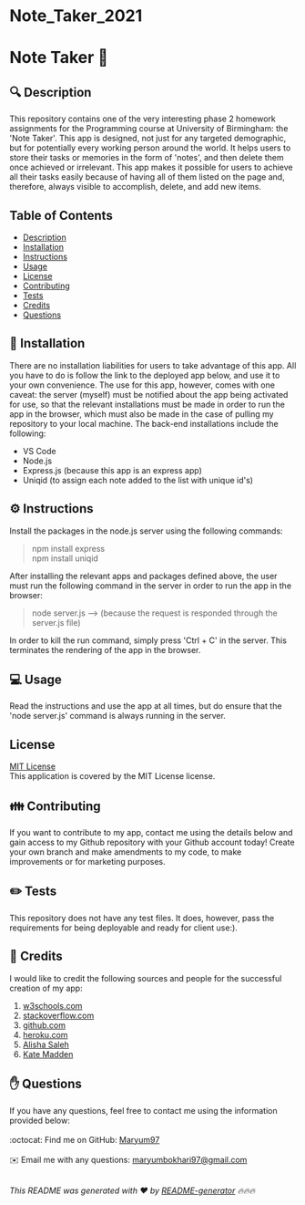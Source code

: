 # Note_Taker_2021
<h1 style="align: center;">Note Taker 👋</h1>

## 🔍 Description
This repository contains one of the very interesting phase 2 homework assignments for the Programming course at University of Birmingham: the 'Note Taker'. This app is designed, not just for any targeted demographic, but for potentially every working person around the world. It helps users to store their tasks or memories in the form of 'notes', and then delete them once achieved or irrelevant. This app makes it possible for users to achieve all their tasks easily because of having all of them listed on the page and, therefore, always visible to accomplish, delete, and add new items.

## Table of Contents
- [Description](#description)
- [Installation](#installation)
- [Instructions](#instructions)
- [Usage](#usage)
- [License](#license)
- [Contributing](#contributing)
- [Tests](#tests)
- [Credits](#credits)
- [Questions](#questions)

## 💾 Installation
There are no installation liabilities for users to take advantage of this app. All you have to do is follow the link to the deployed app below, and use it to your own convenience. The use for this app, however, comes with one caveat: the server (myself) must be notified about the app being activated for use, so that the relevant installations must be made in order to run the app in the browser, which must also be made in the case of pulling my repository to your local machine. The back-end installations include the following:

- VS Code
- Node.js
- Express.js (because this app is an express app)
- Uniqid (to assign each note added to the list with unique id's) 

## ⚙️ Instructions
Install the packages in the node.js server using the following commands:

> npm install express <br>
> npm install uniqid

After installing the relevant apps and packages defined above, the user must run the following command in the server in order to run the app in the browser:

> node server.js --> (because the request is responded through the server.js file)

In order to kill the run command, simply press 'Ctrl + C' in the server. This terminates the rendering of the app in the browser.

## 💻 Usage
Read the instructions and use the app at all times, but do ensure that the 'node server.js' command is always running in the server.

## License
<a href="https://img.shields.io/badge/">MIT License</a>
<br />
This application is covered by the MIT License license. 

## 👪 Contributing
If you want to contribute to my app, contact me using the details below and gain access to my Github repository with your Github account today! Create your own branch and make amendments to my code, to make improvements or for marketing purposes.

## ✏️ Tests
This repository does not have any test files. It does, however, pass the requirements for being deployable and ready for client use:).


## 💐 Credits
I would like to credit the following sources and people for the successful creation of my app:
1. <a href="w3schools.com" target="_blank">w3schools.com</a>
2. <a href="stackoverflow.com" target="_blank">stackoverflow.com</a>
3. <a href="https://github.com/" target="_blank">github.com</a>
4. <a href="heroku.com" target="_blank">heroku.com</a>
5. <a href="https://github.com/AlishaSaleh" target="_blank">Alisha Saleh</a>
6. <a href="https://github.com/kvtemadden" target="_blank">Kate Madden</a>


## ✋ Questions
If you have any questions, feel free to contact me using the information provided below:<br />
<br />
:octocat: Find me on GitHub: [Maryum97](https://github.com/Maryum97)<br />
<br />
✉️ Email me with any questions: maryumbokhari97@gmail.com<br /><br />

_This README was generated with ❤️ by [README-generator](https://github.com/jpd61/README-generator) 🔥🔥🔥_
  

